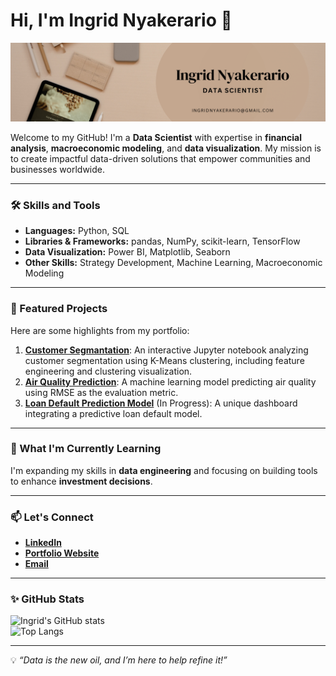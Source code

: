 # Hi, I'm Ingrid Nyakerario 👋  

![Header Image](https://github.com/IngridNya/Ingrid-Nyakerario/blob/main/Github%20banner.png)  

Welcome to my GitHub! I'm a **Data Scientist** with expertise in **financial analysis**, **macroeconomic modeling**, and **data visualization**. My mission is to create impactful data-driven solutions that empower communities and businesses worldwide.

---

### 🛠 Skills and Tools
- **Languages:** Python, SQL  
- **Libraries & Frameworks:** pandas, NumPy, scikit-learn, TensorFlow  
- **Data Visualization:** Power BI, Matplotlib, Seaborn  
- **Other Skills:** Strategy Development, Machine Learning, Macroeconomic Modeling  

---

### 📂 Featured Projects
Here are some highlights from my portfolio:  
1. **[Customer Segmantation](https://github.com/IngridNya/-customer-segmentation/tree/main)**: An interactive Jupyter notebook analyzing customer segmentation using K-Means clustering, including feature engineering and clustering visualization.  
2. **[Air Quality Prediction](https://github.com/IngridNya/Air-Quality-Prediction-Project)**: A machine learning model predicting air quality using RMSE as the evaluation metric.  
3. **[Loan Default Prediction Model](https://github.com/your-repo-link)** (In Progress): A unique dashboard integrating a predictive loan default model.  

---

### 🌱 What I'm Currently Learning
I'm expanding my skills in **data engineering** and focusing on building tools to enhance **investment decisions**.

---

### 📫 Let's Connect
- **[LinkedIn](https://www.linkedin.com/in/ingrid-ong-uti-43a93361)**  
- **[Portfolio Website](https://your-portfolio-link.com)**  
- **[Email](mailto:ingridnyakerario@gmail.com)**  

---

### ✨ GitHub Stats
![Ingrid's GitHub stats](https://github-readme-stats.vercel.app/api?username=IngridNya&show_icons=true&theme=radical)  
![Top Langs](https://github-readme-stats.vercel.app/api/top-langs/?username=IngridNya&layout=compact&theme=radical)

---

💡 *“Data is the new oil, and I’m here to help refine it!”*
